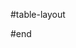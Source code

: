 #table-layout
<style>
    .article table {
        table-layout: auto;
        word-break: normal;
    }
</style>
#end